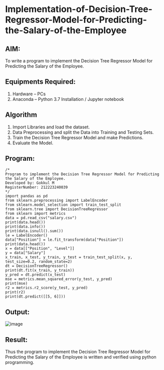 # Implementation-of-Decision-Tree-Regressor-Model-for-Predicting-the-Salary-of-the-Employee

## AIM:
To write a program to implement the Decision Tree Regressor Model for Predicting the Salary of the Employee.

## Equipments Required:
1. Hardware – PCs
2. Anaconda – Python 3.7 Installation / Jupyter notebook

## Algorithm
1. Import Libraries and load the dataset.
2. Data Preprocessing and split the Data into Training and Testing Sets.
3. Train the Decision Tree Regressor Model and make Predictions.
4. Evaluate the Model.
## Program:
```
/*
Program to implement the Decision Tree Regressor Model for Predicting the Salary of the Employee.
Developed by: Gokkul M
RegisterNumber: 212223240039 
*/
import pandas as pd
from sklearn.preprocessing import LabelEncoder
from sklearn.model_selection import train_test_split
from sklearn.tree import DecisionTreeRegressor
from sklearn import metrics
data = pd.read_csv("salary.csv")
print(data.head())
print(data.info())
print(data.isnull().sum())
le = LabelEncoder()
data["Position"] = le.fit_transform(data["Position"])
print(data.head())
x = data[["Position", "Level"]]
y = data["Salary"]
x_train, x_test, y_train, y_test = train_test_split(x, y, test_size=0.2, random_state=2)
dt = DecisionTreeRegressor()
print(dt.fit(x_train, y_train))
y_pred = dt.predict(x_test)
mse = metrics.mean_squared_error(y_test, y_pred)
print(mse)
r2 = metrics.r2_score(y_test, y_pred)
print(r2)
print(dt.predict([[5, 6]]))
```
## Output:
![image](https://github.com/Gokkul-M/Implementation-of-Decision-Tree-Regressor-Model-for-Predicting-the-Salary-of-the-Employee/assets/144870543/45467293-1418-4e43-af99-e2e74009e910)
## Result:
Thus the program to implement the Decision Tree Regressor Model for Predicting the Salary of the Employee is written and verified using python programming.
